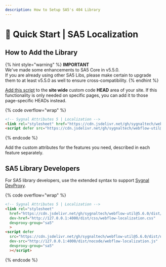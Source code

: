 ```yaml
---
description: How to Setup SA5's 404 Library
---
```


# 🚀 Quick Start | SA5 Localization

## How to Add the Library  <a href="#step-1---add-the-library" id="step-1---add-the-library"></a>

{% hint style="warning" %}
**IMPORTANT** \
We've made some enhancements to SA5 Core in v5.5.0. \
If you are already using other SA5 Libs, please make certain to upgrade them to at least v5.5.0 as well to ensure cross-compatibility.&#x20;
{% endhint %}

[Add this script](../overview/how-to-add-custom-code.md) to the **site wide** custom code **HEAD** area of your site. If this functionality is only needed on specific pages, you can add it to those page-specific HEADs instead. &#x20;

{% code overflow="wrap" %}
```html
<!-- Sygnal Attributes 5 | Localization --> 
<link rel="stylesheet" href="https://cdn.jsdelivr.net/gh/sygnaltech/webflow-util@5.6.0/dist/css/webflow-localization.css"> 
<script defer src="https://cdn.jsdelivr.net/gh/sygnaltech/webflow-util@5.6.0/dist/nocode/webflow-localization.js"></script>
```
{% endcode %}

Add the custom attributes for the features you need, described in each feature separately. &#x20;

## SA5 Library Developers

For SA5 library developers, use the extended syntax to support [Sygnal DevProxy](https://engine.sygnal.com/devproxy).&#x20;

{% code overflow="wrap" %}
```html
<!-- Sygnal Attributes 5 | Localization --> 
<link rel="stylesheet" 
  href="https://cdn.jsdelivr.net/gh/sygnaltech/webflow-util@5.6.0/dist/css/webflow-localization.css"
  dev-href="http://127.0.0.1:4000/dist/css/webflow-localization.css"
  devproxy-group="sa5"
  > 
<script defer 
  src="https://cdn.jsdelivr.net/gh/sygnaltech/webflow-util@5.6.0/dist/nocode/webflow-localization.js" 
  dev-src="http://127.0.0.1:4000/dist/nocode/webflow-localization.js"
  devproxy-group="sa5"
  ></script>
```
{% endcode %}



